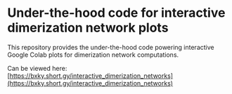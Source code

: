 # Under-the-hood code for interactive dimerization network plots

This repository provides the under-the-hood code powering interactive Google Colab plots for dimerization network computations. 

Can be viewed here: [https://bxky.short.gy/interactive_dimerization_networks](https://bxky.short.gy/interactive_dimerization_networks)
